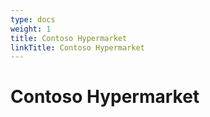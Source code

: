 ```yaml
---
type: docs
weight: 1
title: Contoso Hypermarket
linkTitle: Contoso Hypermarket
---
```


# Contoso Hypermarket
